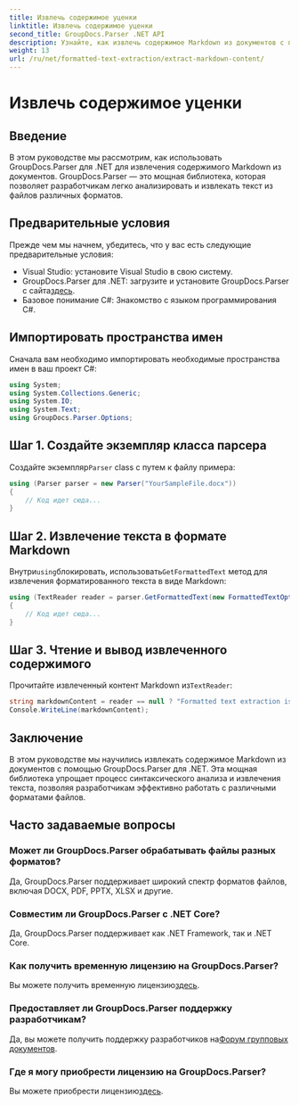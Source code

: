 ```yaml
---
title: Извлечь содержимое уценки
linktitle: Извлечь содержимое уценки
second_title: GroupDocs.Parser .NET API
description: Узнайте, как извлечь содержимое Markdown из документов с помощью GroupDocs.Parser для .NET. В этом руководстве представлены пошаговые инструкции по бесшовному извлечению текста.
weight: 13
url: /ru/net/formatted-text-extraction/extract-markdown-content/
---
```


# Извлечь содержимое уценки

## Введение
В этом руководстве мы рассмотрим, как использовать GroupDocs.Parser для .NET для извлечения содержимого Markdown из документов. GroupDocs.Parser — это мощная библиотека, которая позволяет разработчикам легко анализировать и извлекать текст из файлов различных форматов.
## Предварительные условия
Прежде чем мы начнем, убедитесь, что у вас есть следующие предварительные условия:
- Visual Studio: установите Visual Studio в свою систему.
-  GroupDocs.Parser для .NET: загрузите и установите GroupDocs.Parser с сайта[здесь](https://releases.groupdocs.com/parser/net/).
- Базовое понимание C#: Знакомство с языком программирования C#.

## Импортировать пространства имен
Сначала вам необходимо импортировать необходимые пространства имен в ваш проект C#:
```csharp
using System;
using System.Collections.Generic;
using System.IO;
using System.Text;
using GroupDocs.Parser.Options;
```
## Шаг 1. Создайте экземпляр класса парсера
 Создайте экземпляр`Parser` class с путем к файлу примера:
```csharp
using (Parser parser = new Parser("YourSampleFile.docx"))
{
    // Код идет сюда...
}
```
## Шаг 2. Извлечение текста в формате Markdown
 Внутри`using`блокировать, использовать`GetFormattedText` метод для извлечения форматированного текста в виде Markdown:
```csharp
using (TextReader reader = parser.GetFormattedText(new FormattedTextOptions(FormattedTextMode.Markdown)))
{
    // Код идет сюда...
}
```
## Шаг 3. Чтение и вывод извлеченного содержимого
 Прочитайте извлеченный контент Markdown из`TextReader`:
```csharp
string markdownContent = reader == null ? "Formatted text extraction isn't supported" : reader.ReadToEnd();
Console.WriteLine(markdownContent);
```

## Заключение
В этом руководстве мы научились извлекать содержимое Markdown из документов с помощью GroupDocs.Parser для .NET. Эта мощная библиотека упрощает процесс синтаксического анализа и извлечения текста, позволяя разработчикам эффективно работать с различными форматами файлов.
## Часто задаваемые вопросы
### Может ли GroupDocs.Parser обрабатывать файлы разных форматов?
Да, GroupDocs.Parser поддерживает широкий спектр форматов файлов, включая DOCX, PDF, PPTX, XLSX и другие.
### Совместим ли GroupDocs.Parser с .NET Core?
Да, GroupDocs.Parser поддерживает как .NET Framework, так и .NET Core.
### Как получить временную лицензию на GroupDocs.Parser?
 Вы можете получить временную лицензию[здесь](https://purchase.groupdocs.com/temporary-license/).
### Предоставляет ли GroupDocs.Parser поддержку разработчикам?
 Да, вы можете получить поддержку разработчиков на[Форум групповых документов](https://forum.groupdocs.com/c/parser/17).
### Где я могу приобрести лицензию на GroupDocs.Parser?
 Вы можете приобрести лицензию[здесь](https://purchase.groupdocs.com/buy).